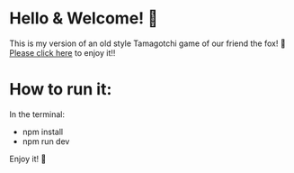 # Hello & Welcome! 👋

This is my version of an old style Tamagotchi game of our friend the fox! 🦊
[Please click here][game] to enjoy it!!

# How to run it:

In the terminal:

- npm install
- npm run dev

Enjoy it! 🤗

[game]: https://project-files-for-fox-game-tamagotchi.vercel.app/
